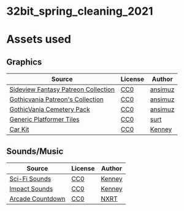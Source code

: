 # 32bit_spring_cleaning_2021

# Assets used

## Graphics

|Source|License|Author|
|---|---|---|
|[Sideview Fantasy Patreon Collection](https://opengameart.org/content/sideview-fantasy-patreon-collection)|[CC0](https://creativecommons.org/publicdomain/zero/1.0/)|[ansimuz](https://opengameart.org/users/ansimuz)|
|[Gothicvania Patreon's Collection](https://opengameart.org/content/gothicvania-patreons-collection)|[CC0](https://creativecommons.org/publicdomain/zero/1.0/)|[ansimuz](https://opengameart.org/users/ansimuz)|
|[GothicVania Cemetery Pack](https://opengameart.org/content/gothicvania-cemetery-pack)|[CC0](https://creativecommons.org/publicdomain/zero/1.0/)|[ansimuz](https://opengameart.org/users/ansimuz)|
|[Generic Platformer Tiles](https://opengameart.org/content/generic-platformer-tiles)|[CC0](https://creativecommons.org/publicdomain/zero/1.0/)|[surt](https://opengameart.org/users/surt)|
|[Car Kit](https://opengameart.org/content/car-kit)|[CC0](https://creativecommons.org/publicdomain/zero/1.0/)|[Kenney](https://opengameart.org/users/kenney)|

## Sounds/Music

|Source|License|Author|
|---|---|---|
|[Sci-Fi Sounds](https://opengameart.org/content/sci-fi-sounds)|[CC0](https://creativecommons.org/publicdomain/zero/1.0/)|[Kenney](https://opengameart.org/users/kenney)|
|[Impact Sounds](https://kenney.nl/assets/impact-sounds)|[CC0](https://creativecommons.org/publicdomain/zero/1.0/)|[Kenney](https://kenney.nl/)|
|[Arcade Countdown](https://freesound.org/people/NXRT/sounds/546602/)|[CC0](https://creativecommons.org/publicdomain/zero/1.0/)|[NXRT](https://freesound.org/people/NXRT/)|

